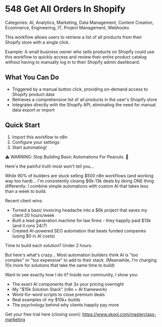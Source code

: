 # 548 Get All Orders In Shopify

Categories: AI, Analytics, Marketing, Data Management, Content Creation, Ecommerce, Engineering, IT, Project Management, Webhooks

This workflow allows users to retrieve a list of all products from their Shopify store with a single click.

Example: A small business owner who sells products on Shopify could use this workflow to quickly access and review their entire product catalog without having to manually log in to their Shopify admin dashboard.

## What You Can Do
- Triggered by a manual button click, providing on-demand access to Shopify product data
- Retrieves a comprehensive list of all products in the user's Shopify store
- Integrates directly with the Shopify API, eliminating the need for manual data export or import

## Quick Start
1. Import this workflow to n8n
2. Configure your settings
3. Start automating!

⚠️ WARNING: Stop Building Basic Automations For Peanuts. 🚫

Here's the painful truth most won't tell you...

While 90% of builders are stuck selling $500 n8n workflows (and working way too hard)...
I'm consistently closing $6k-13k deals by doing ONE thing differently:
I combine simple automations with custom AI that takes less than a week to build.

Recent client wins:
* Turned a basic invoicing headache into a $6k project that saves my client 20 hours/week
* Built a lead generation machine for law firms - they happily paid $13k (and it runs 24/7)
* Created AI-powered SEO automation that beats funded companies (using $0 in AI costs)

Time to build each solution? Under 2 hours.

But here's what's crazy...
Most automation builders think AI is "too complex" or "too expensive" to add to their stack.
(Meanwhile, I'm charging 10x more for solutions that take the same time to build)

Want to see exactly how I do it?
Inside our community, I show you:
* The exact AI components that 3x your pricing overnight
* My "$15k Solution Stack" (n8n + AI framework)
* Word-for-word scripts to close premium deals
* Real examples of my $10k+ builds
* The psychology behind why clients happily pay more

Get your free trial here (closing soon): https://www.skool.com/masterclass-marketing
